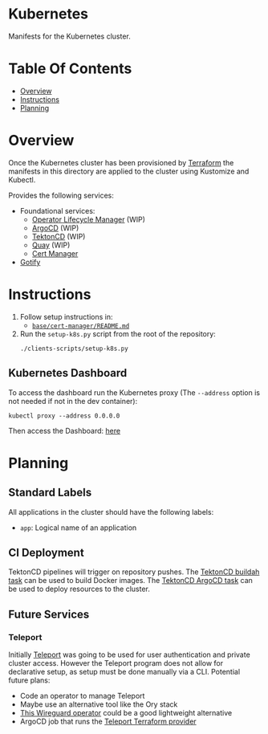 # Kubernetes
Manifests for the Kubernetes cluster.

# Table Of Contents
- [Overview](#overview)
- [Instructions](#instructions)
- [Planning](#planning)

# Overview
Once the Kubernetes cluster has been provisioned by [Terraform](../terraform) the manifests in this directory are applied to the cluster using Kustomize and Kubectl.

Provides the following services:

- Foundational services:
    - [Operator Lifecycle Manager](./base/operator-lifecycle-manager) (WIP)
    - [ArgoCD](./base/argocd) (WIP)
    - [TektonCD](./base/tektoncd) (WIP)
    - [Quay](./base/quay) (WIP)
    - [Cert Manager](./base/cert-manager/)
- [Gotify](./base/gotify/)

# Instructions
1. Follow setup instructions in:
    - [`base/cert-manager/README.md`](./base/cert-manager/README.md)
2. Run the `setup-k8s.py` script from the root of the repository:
   ```
   ./clients-scripts/setup-k8s.py
   ```

## Kubernetes Dashboard
To access the dashboard run the Kubernetes proxy (The `--address` option is not needed if not in the dev container):

```
kubectl proxy --address 0.0.0.0
```

Then access the Dashboard: [here](http://127.0.0.1:8001/api/v1/namespaces/kubernetes-dashboard/services/https:kubernetes-dashboard:/proxy/)

# Planning
## Standard Labels
All applications in the cluster should have the following labels:

- `app`: Logical name of an application

## CI Deployment
TektonCD pipelines will trigger on repository pushes. The [TektonCD buildah task](https://hub.tekton.dev/tekton/task/buildah) can be used to build Docker images. The [TektonCD ArgoCD task](https://hub.tekton.dev/tekton/task/argocd-task-sync-and-wait) can be used to deploy resources to the cluster.

## Future Services
### Teleport
Initially [Teleport](https://goteleport.com) was going to be used for user authentication and private cluster access. However the Teleport program does not allow for declarative setup, as setup must be done manually via a CLI. Potential future plans:

- Code an operator to manage Teleport
- Maybe use an alternative tool like the Ory stack
- [This Wireguard operator](https://github.com/jodevsa/wireguard-operator) could be a good lightweight alternative
- ArgoCD job that runs the [Teleport Terraform provider](https://goteleport.com/docs/setup/guides/terraform-provider/)
